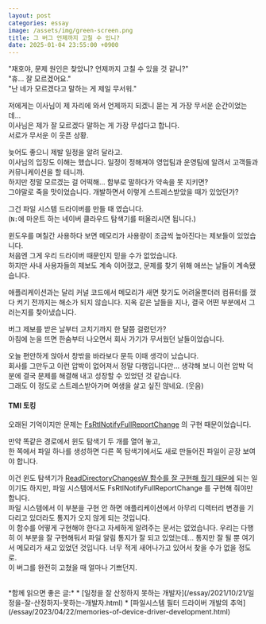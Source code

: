```yaml
---
layout: post
categories: essay
image: /assets/img/green-screen.png
title: 그 버그 언제까지 고칠 수 있니?
date: 2025-01-04 23:55:00 +0900
---
```


"재호야, 문제 원인은 찾았니? 언제까지 고칠 수 있을 것 같니?"  
"휴... 잘 모르겠어요."  
"난 네가 모르겠다고 말하는 게 제일 무서워."

저에게는 이사님이 제 자리에 와서 언제까지 되겠니 묻는 게 가장 무서운 순간이었는데...  
이사님은 제가 잘 모르겠다 말하는 게 가장 무섭다고 합니다.  
서로가 무서운 이 웃픈 상황.

늦어도 좋으니 제발 일정을 알려 달라고.  
이사님의 입장도 이해는 했습니다. 일정이 정해져야 영업팀과 운영팀에 알려서 고객들과 커뮤니케이션을 할 테니까.  
하지만 정말 모르겠는 걸 어떡해... 함부로 말하다가 약속을 못 지키면?  
그야말로 죽을 맛이었습니다. 개발하면서 이렇게 스트레스받았을 때가 있었던가?  

그건 파일 시스템 드라이버를 만들 때 였습니다.  
(`N:`에 마운트 하는 네이버 클라우드 탐색기를 떠올리시면 됩니다.)

윈도우를 며칠간 사용하다 보면 메모리가 사용량이 조금씩 높아진다는 제보들이 있었습니다.  
처음엔 그게 우리 드라이버 때문인지 믿을 수가 없었습니다.  
하지만 사내 사용자들의 제보도 계속 이어졌고, 문제를 찾기 위해 애쓰는 날들이 계속됐습니다.

애플리케이션과는 달리 커널 코드에서 메모리가 새면 찾기도 어려울뿐더러 컴퓨터를 껐다 켜기 전까지는 해소가 되지 않습니다.
지옥 같은 날들을 지나, 결국 어떤 부분에서 그러는지를 찾아냈습니다.

버그 제보를 받은 날부터 고치기까지 한 달쯤 걸렸던가?  
아침에 눈을 뜨면 한숨부터 나오면서 회사 가기가 무서웠던 날들이었습니다.

오늘 편안하게 앉아서 창밖을 바라보다 문득 이때 생각이 났습니다.  
회사를 그만두고 이런 압박이 없어져서 정말 다행입니다만... 생각해 보니 이런 압박 덕분에 결국 문제를 해결해 내고 성장할 수 있었던 것 같습니다.  
그래도 이 정도로 스트레스받아가며 여생을 살고 싶진 않네요. (웃음)

#### TMI 토킹
오래된 기억이지만 문제는 [FsRtlNotifyFullReportChange](https://learn.microsoft.com/en-us/windows-hardware/drivers/ddi/ntifs/nf-ntifs-_fsrtl_advanced_fcb_header-fsrtlnotifyfullreportchange) 의 구현 때문이었습니다.  

만약 똑같은 경로에서 윈도 탐색기 두 개를 열어 놓고,  
한 쪽에서 파일 하나를 생성하면 다른 쪽 탐색기에서도 새로 만들어진 파일이 곧장 보여야 합니다.

이건 윈도 탐색기가 [ReadDirectoryChangesW 함수를 잘 구현해 줬기 때문에](/essay/2010/12/20/하위-디렉터리의-파일이-변경-되었는지-감지하기.html) 되는 일이기도 하지만, 파일 시스템에서도 FsRtlNotifyFullReportChange 를 구현해 줘야만 합니다.  
파일 시스템에서 이 부분을 구현 안 하면 애플리케이션에서 아무리 디렉터리 변경을 기다리고 있더라도 통지가 오지 않게 되는 것입니다.  
이 함수를 어떻게 구현해야 한다고 자세하게 알려주는 문서는 없었습니다. 우리는 다행히 이 부분을 잘 구현해둬서 파일 알림 통지가 잘 되고 있었는데... 통지만 잘 될 뿐 여기서 메모리가 새고 있었던 것입니다. 너무 적게 새어나가고 있어서 찾을 수가 없을 정도로.  
이 버그를 완전히 고쳤을 때 얼마나 기쁘던지.

<br>
*함께 읽으면 좋은 글:*
* [일정을 잘 산정하지 못하는 개발자](/essay/2021/10/21/일정을-잘-산정하지-못하는-개발자.html)
* [파일시스템 필터 드라이버 개발의 추억](/essay/2023/04/22/memories-of-device-driver-development.html)
